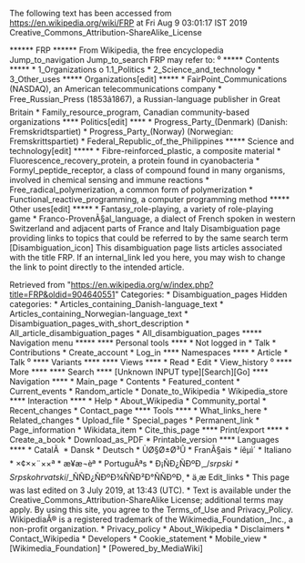 The following text has been accessed from https://en.wikipedia.org/wiki/FRP at Fri Aug 9 03:01:17 IST 2019
Creative_Commons_Attribution-ShareAlike_License




















****** FRP ******
From Wikipedia, the free encyclopedia
Jump_to_navigation Jump_to_search
FRP may refer to:
⁰
***** Contents *****
    * 1_Organizations
          o 1.1_Politics
    * 2_Science_and_technology
    * 3_Other_uses
***** Organizations[edit] *****
    * FairPoint_Communications (NASDAQ), an American telecommunications company
    * Free_Russian_Press (1853â1867), a Russian-language publisher in Great
      Britain
    * Family_resource_program, Canadian community-based organizations
**** Politics[edit] ****
    * Progress_Party_(Denmark) (Danish: Fremskridtspartiet)
    * Progress_Party_(Norway) (Norwegian: Fremskrittspartiet)
    * Federal_Republic_of_the_Philippines
***** Science and technology[edit] *****
    * Fibre-reinforced_plastic, a composite material
    * Fluorescence_recovery_protein, a protein found in cyanobacteria
    * Formyl_peptide_receptor, a class of compound found in many organisms,
      involved in chemical sensing and immune reactions
    * Free_radical_polymerization, a common form of polymerization
    * Functional_reactive_programming, a computer programming method
***** Other uses[edit] *****
    * Fantasy_role-playing, a variety of role-playing game
    * Franco-ProvenÃ§al_language, a dialect of French spoken in western
      Switzerland and adjacent parts of France and Italy
                      Disambiguation page providing links to topics that could
                      be referred to by the same search term
[Disambiguation_icon] This disambiguation page lists articles associated with
                      the title FRP.
                      If an internal_link led you here, you may wish to change
                      the link to point directly to the intended article.

Retrieved from "https://en.wikipedia.org/w/index.php?title=FRP&oldid=904640551"
Categories:
    * Disambiguation_pages
Hidden categories:
    * Articles_containing_Danish-language_text
    * Articles_containing_Norwegian-language_text
    * Disambiguation_pages_with_short_description
    * All_article_disambiguation_pages
    * All_disambiguation_pages
***** Navigation menu *****
**** Personal tools ****
    * Not logged in
    * Talk
    * Contributions
    * Create_account
    * Log_in
**** Namespaces ****
    * Article
    * Talk
⁰
**** Variants ****
**** Views ****
    * Read
    * Edit
    * View_history
⁰
**** More ****
**** Search ****
[Unknown INPUT type][Search][Go]
**** Navigation ****
    * Main_page
    * Contents
    * Featured_content
    * Current_events
    * Random_article
    * Donate_to_Wikipedia
    * Wikipedia_store
**** Interaction ****
    * Help
    * About_Wikipedia
    * Community_portal
    * Recent_changes
    * Contact_page
**** Tools ****
    * What_links_here
    * Related_changes
    * Upload_file
    * Special_pages
    * Permanent_link
    * Page_information
    * Wikidata_item
    * Cite_this_page
**** Print/export ****
    * Create_a_book
    * Download_as_PDF
    * Printable_version
**** Languages ****
    * CatalÃ 
    * Dansk
    * Deutsch
    * ÙØ§Ø±Ø³Û
    * FranÃ§ais
    * íêµ­ì´
    * Italiano
    * ×¢××¨××ª
    * æ¥æ¬èª
    * PortuguÃªs
    * Ð¡ÑÐ¿ÑÐºÐ¸_/_srpski
    * Srpskohrvatski_/_ÑÑÐ¿ÑÐºÐ¾ÑÑÐ²Ð°ÑÑÐºÐ¸
    * ä¸­æ
Edit_links
    * This page was last edited on 3 July 2019, at 13:43 (UTC).
    * Text is available under the Creative_Commons_Attribution-ShareAlike
      License; additional terms may apply. By using this site, you agree to the
      Terms_of_Use and Privacy_Policy. WikipediaÂ® is a registered trademark of
      the Wikimedia_Foundation,_Inc., a non-profit organization.
    * Privacy_policy
    * About_Wikipedia
    * Disclaimers
    * Contact_Wikipedia
    * Developers
    * Cookie_statement
    * Mobile_view
    * [Wikimedia_Foundation]
    * [Powered_by_MediaWiki]
